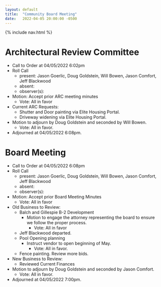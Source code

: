```yaml
---
layout: default
title:  "Community Board Meeting"
date:   2022-04-05 20:00:00 -0500
---
```


{% include nav.html %}

# Architectural Review Committee

- Call to Order at 04/05/2022 6:02pm
- Roll Call
    - present: Jason Goerlic, Doug Goldstein, Will Bowen, Jason Comfort, Jeff Blackwood
    - absent:
    - observer(s):
- Motion: Accept prior ARC meeting minutes
  - Vote: All in favor
- Current ARC Requests:
  - Shutter and Door painting via Elite Housing Portal.
  - Driveway widening via Elite Housing Portal.
- Motion to adjourn by Doug Goldstein and seconded by Will Bowen.
  - Vote: All in favor.
- Adjourned at 04/05/2022 6:08pm.

# Board Meeting

- Call to Order at 04/05/2022 6:08pm
- Roll Call
    - present: Jason Goerlic, Doug Goldstein, Will Bowen, Jason Comfort, Jeff Blackwood
    - absent:
    - observer(s):
- Motion: Accept prior Board Meeting Minutes
  - Vote: All in favor
- Old Business to Review:
  - Balch and Gillespie B-2 Development
    - Motion to engage the attorney representing the board to ensure we follow the proper process.
      - Vote: All in favor
  - Jeff Blackwood departed.
  - Pool Opening planning
    - Instruct vendor to open beginning of May.
      - Vote: All in favor.
  - Fence painting. Review more bids.
- New Business to Review:
  - Reviewed Current Finances
- Motion to adjourn by Doug Goldstein and seconded by Jason Comfort.
  - Vote: All in favor.
- Adjourned at 04/05/2022 7:00pm.
